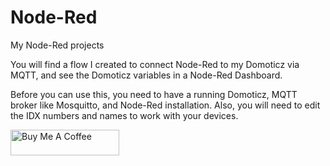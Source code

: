 # Node-Red
My Node-Red projects

You will find a flow I created to connect Node-Red to my Domoticz via MQTT, and see the Domoticz variables in a Node-Red Dashboard.

Before you can use this, you need to have a running Domoticz, MQTT broker like Mosquitto, and Node-Red installation.
Also, you will need to edit the IDX numbers and names to work with your devices.

<a href="https://www.buymeacoffee.com/dheuts" target="_blank"><img src="https://cdn.buymeacoffee.com/buttons/default-orange.png" alt="Buy Me A Coffee" height="41" width="174"></a>
